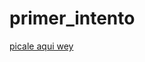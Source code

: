 # primer_intento

[picale aqui wey](file:///C:/Users/Hp/Documents/galletopolis/html/primer_intento/index.html)
